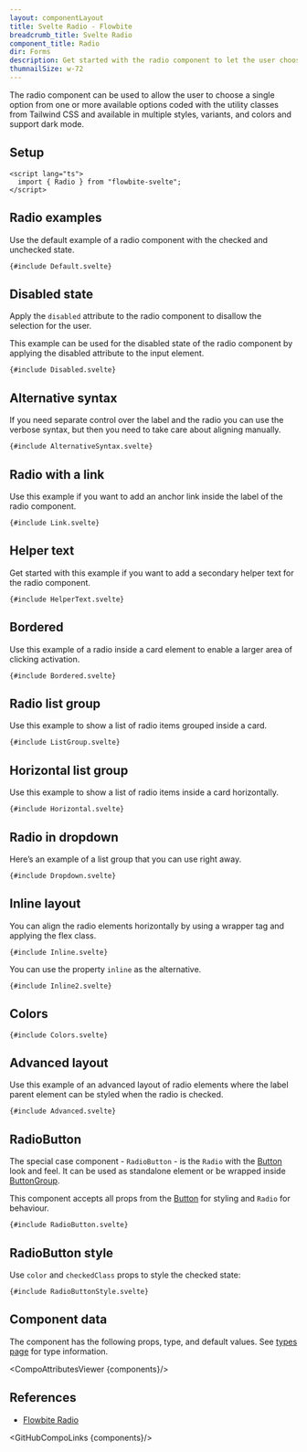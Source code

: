 ```yaml
---
layout: componentLayout
title: Svelte Radio - Flowbite
breadcrumb_title: Svelte Radio
component_title: Radio
dir: Forms
description: Get started with the radio component to let the user choose a single option from multiple options in the form of a circle based on multiple styles and colors
thumnailSize: w-72
---
```


<script lang="ts">
  import { CompoAttributesViewer,  GitHubCompoLinks, toKebabCase } from '../../utils'

  const components = 'Radio, RadioButton, Label, Helper'
</script>

The radio component can be used to allow the user to choose a single option from one or more available options coded with the utility classes from Tailwind CSS and available in multiple styles, variants, and colors and support dark mode.

## Setup

```svelte example hideOutput
<script lang="ts">
  import { Radio } from "flowbite-svelte";
</script>
```

## Radio examples

Use the default example of a radio component with the checked and unchecked state.

```svelte example class="flex flex-col gap-4"
{#include Default.svelte}
```

## Disabled state

Apply the `disabled` attribute to the radio component to disallow the selection for the user.

This example can be used for the disabled state of the radio component by applying the disabled attribute to the input element.

```svelte example class="flex flex-col gap-4"
{#include Disabled.svelte}
```

## Alternative syntax

If you need separate control over the label and the radio you can use the verbose syntax, but then you need to take care about aligning manually.

```svelte example class="flex flex-col gap-4"
{#include AlternativeSyntax.svelte}
```

## Radio with a link

Use this example if you want to add an anchor link inside the label of the radio component.

```svelte example hideScript
{#include Link.svelte}
```

## Helper text

Get started with this example if you want to add a secondary helper text for the radio component.

```svelte example
{#include HelperText.svelte}
```

## Bordered

Use this example of a radio inside a card element to enable a larger area of clicking activation.

```svelte example
{#include Bordered.svelte}
```

## Radio list group

Use this example to show a list of radio items grouped inside a card.

```svelte example
{#include ListGroup.svelte}
```

## Horizontal list group

Use this example to show a list of radio items inside a card horizontally.

```svelte example
{#include Horizontal.svelte}
```

## Radio in dropdown

Here’s an example of a list group that you can use right away.

```svelte example class="flex justify-center items-start h-80"
{#include Dropdown.svelte}
```

## Inline layout

You can align the radio elements horizontally by using a wrapper tag and applying the flex class.

```svelte example
{#include Inline.svelte}
```

You can use the property `inline` as the alternative.

```svelte example
{#include Inline2.svelte}
```

## Colors

```svelte example hideResponsiveButtons
{#include Colors.svelte}
```

## Advanced layout

Use this example of an advanced layout of radio elements where the label parent element can be styled when the radio is checked.

```svelte example
{#include Advanced.svelte}
```

## RadioButton

The special case component - `RadioButton` - is the `Radio` with the [Button](/docs/components/buttons) look and feel. It can be used as standalone element or be wrapped inside [ButtonGroup](/docs/components/button-group).

This component accepts all props from the [Button](/docs/components/buttons) for styling and `Radio` for behaviour.

```svelte example class="space-y-4"
{#include RadioButton.svelte}
```

## RadioButton style

Use `color` and `checkedClass` props to style the checked state:

```svelte example
{#include RadioButtonStyle.svelte}
```

## Component data

The component has the following props, type, and default values. See [types page](/docs/pages/typescript) for type information.

<CompoAttributesViewer {components}/>

## References

- [Flowbite Radio](https://flowbite.com/docs/forms/radio/)

<GitHubCompoLinks {components}/>
